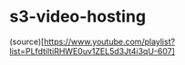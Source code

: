 # s3-video-hosting

(source)[https://www.youtube.com/playlist?list=PLfdtiltiRHWE0uv1ZEL5d3Jt4i3qU-607]